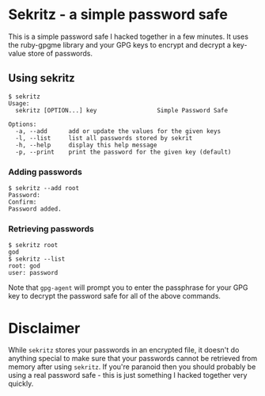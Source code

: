 # Sekritz - a simple password safe

This is a simple password safe I hacked together in a few minutes. It uses the ruby-gpgme library and your GPG keys to encrypt and decrypt a key-value store of passwords.

## Using sekritz
	$ sekritz 
	Usage:
	  sekritz [OPTION...] key                 Simple Password Safe
	
	Options:
	  -a, --add      add or update the values for the given keys
	  -l, --list     list all passwords stored by sekrit
	  -h, --help     display this help message
	  -p, --print    print the password for the given key (default)

### Adding passwords
	$ sekritz --add root
	Password: 
	Confirm: 
	Password added.

### Retrieving passwords
	$ sekritz root
	god
	$ sekritz --list
	root: god
	user: password

Note that `gpg-agent` will prompt you to enter the passphrase for your GPG key to decrypt the password safe for all of the above commands.

# Disclaimer
While `sekritz` stores your passwords in an encrypted file, it doesn't do anything special to make sure that your passwords cannot be retrieved from memory after using `sekritz`. If you're paranoid then you should probably be using a real password safe - this is just something I hacked together very quickly.
